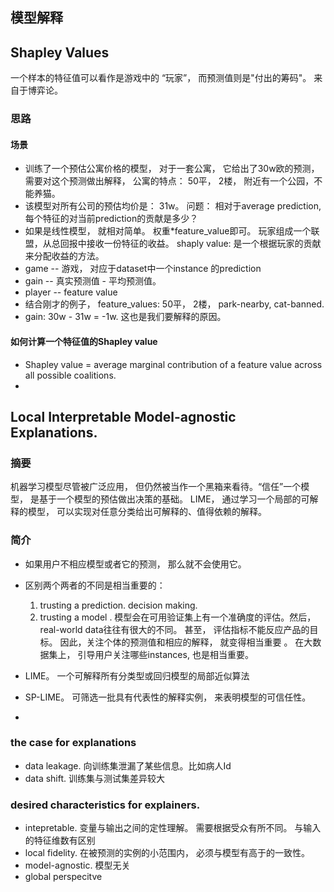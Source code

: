 ## 模型解释
## Shapley Values
 一个样本的特征值可以看作是游戏中的 “玩家”， 而预测值则是"付出的筹码"。 来自于博弈论。
### 思路
#### 场景
- 训练了一个预估公寓价格的模型， 对于一套公寓， 它给出了30w欧的预测， 需要对这个预测做出解释， 公寓的特点： 50平， 2楼， 附近有一个公园，不能养猫。
- 该模型对所有公司的预估均价是： 31w。 问题： 相对于average prediction, 每个特征的对当前prediction的贡献是多少？
- 如果是线性模型， 就相对简单。 权重*feature_value即可。  玩家组成一个联盟，从总回报中接收一份特征的收益。  shaply value: 是一个根据玩家的贡献来分配收益的方法。
- game -- 游戏， 对应于dataset中一个instance 的prediction
- gain -- 真实预测值 - 平均预测值。
- player -- feature value
- 结合刚才的例子， feature_values: 50平， 2楼， park-nearby, cat-banned.
- gain: 30w - 31w = -1w. 这也是我们要解释的原因。

#### 如何计算一个特征值的Shapley value
- Shapley value = average marginal contribution of a feature value across all possible coalitions.
- 





## Local Interpretable Model-agnostic Explanations. 
### 摘要
机器学习模型尽管被广泛应用， 但仍然被当作一个黑箱来看待。“信任”一个模型， 是基于一个模型的预估做出决策的基础。
LIME， 通过学习一个局部的可解释的模型， 可以实现对任意分类给出可解释的、值得依赖的解释。

### 简介
- 如果用户不相应模型或者它的预测， 那么就不会使用它。
- 区别两个两者的不同是相当重要的：
    1. trusting a prediction.   decision making. 
    2. trusting a model .  模型会在可用验证集上有一个准确度的评估。然后， real-world data往往有很大的不同。 甚至， 评估指标不能反应产品的目标。 因此，关注个体的预测值和相应的解释， 就变得相当重要 。 在大数据集上， 引导用户关注哪些instances, 也是相当重要。

- LIME。 一个可解释所有分类型或回归模型的局部近似算法
- SP-LIME。  可筛选一批具有代表性的解释实例， 来表明模型的可信任性。
- 

### the case for explanations
- data leakage. 向训练集泄漏了某些信息。比如病人Id
- data shift. 训练集与测试集差异较大

### desired characteristics for explainers.
- intepretable.  变量与输出之间的定性理解。 需要根据受众有所不同。 与输入的特征维数有区别
- local fidelity. 在被预测的实例的小范围内， 必须与模型有高于的一致性。
- model-agnostic.  模型无关
- global perspecitve

### 
 